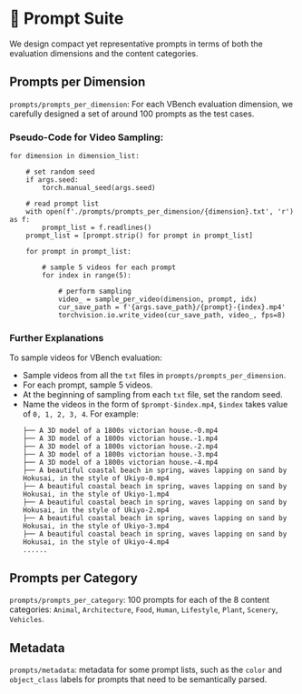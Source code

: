 # :bookmark_tabs: Prompt Suite

We design compact yet representative prompts in terms of both the evaluation dimensions and the content categories.


## Prompts per Dimension
`prompts/prompts_per_dimension`: For each VBench evaluation dimension, we carefully designed a set of around 100 prompts as the test cases.


### Pseudo-Code for Video Sampling:
```
for dimension in dimension_list:

    # set random seed
    if args.seed:
        torch.manual_seed(args.seed)    
    
    # read prompt list
    with open(f'./prompts/prompts_per_dimension/{dimension}.txt', 'r') as f:
        prompt_list = f.readlines()
    prompt_list = [prompt.strip() for prompt in prompt_list]
    
    for prompt in prompt_list:

        # sample 5 videos for each prompt
        for index in range(5):

            # perform sampling
            video_ = sample_per_video(dimension, prompt, idx)    
            cur_save_path = f'{args.save_path}/{prompt}-{index}.mp4'
            torchvision.io.write_video(cur_save_path, video_, fps=8)
```

### Further Explanations
To sample videos for VBench evaluation:
- Sample videos from all the `txt` files in `prompts/prompts_per_dimension`. 
- For each prompt, sample 5 videos.
- At the beginning of sampling from each `txt` file, set the random seed.
- Name the videos in the form of `$prompt-$index.mp4`, `$index` takes value of `0, 1, 2, 3, 4`. For example:
    ```                   
    ├── A 3D model of a 1800s victorian house.-0.mp4                                       
    ├── A 3D model of a 1800s victorian house.-1.mp4                                       
    ├── A 3D model of a 1800s victorian house.-2.mp4                                       
    ├── A 3D model of a 1800s victorian house.-3.mp4                                       
    ├── A 3D model of a 1800s victorian house.-4.mp4                                       
    ├── A beautiful coastal beach in spring, waves lapping on sand by Hokusai, in the style of Ukiyo-0.mp4                                                                      
    ├── A beautiful coastal beach in spring, waves lapping on sand by Hokusai, in the style of Ukiyo-1.mp4                                                                      
    ├── A beautiful coastal beach in spring, waves lapping on sand by Hokusai, in the style of Ukiyo-2.mp4                                                                      
    ├── A beautiful coastal beach in spring, waves lapping on sand by Hokusai, in the style of Ukiyo-3.mp4                                                                      
    ├── A beautiful coastal beach in spring, waves lapping on sand by Hokusai, in the style of Ukiyo-4.mp4 
    ......
    ```

## Prompts per Category
`prompts/prompts_per_category`: 100 prompts for each of the 8 content categories: `Animal`, `Architecture`, `Food`, `Human`, `Lifestyle`, `Plant`, `Scenery`, `Vehicles`.

## Metadata
`prompts/metadata`: metadata for some prompt lists, such as the `color` and `object_class` labels for prompts that need to be semantically parsed.

